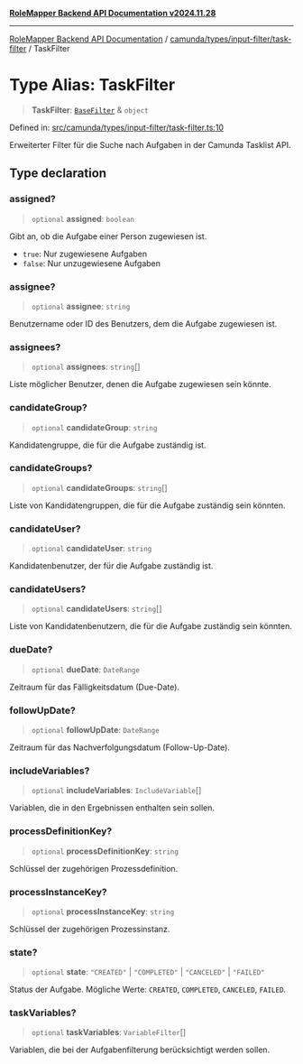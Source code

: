 [**RoleMapper Backend API Documentation v2024.11.28**](../../../../../README.md)

***

[RoleMapper Backend API Documentation](../../../../../modules.md) / [camunda/types/input-filter/task-filter](../README.md) / TaskFilter

# Type Alias: TaskFilter

> **TaskFilter**: [`BaseFilter`](../../base-filter/type-aliases/BaseFilter.md) & `object`

Defined in: [src/camunda/types/input-filter/task-filter.ts:10](https://github.com/FlowCraft-AG/RoleMapper/blob/2e49de298fb7aea6638be4e21aef4b51c0753b47/backend/src/camunda/types/input-filter/task-filter.ts#L10)

Erweiterter Filter für die Suche nach Aufgaben in der Camunda Tasklist API.

## Type declaration

### assigned?

> `optional` **assigned**: `boolean`

Gibt an, ob die Aufgabe einer Person zugewiesen ist.
- `true`: Nur zugewiesene Aufgaben
- `false`: Nur unzugewiesene Aufgaben

### assignee?

> `optional` **assignee**: `string`

Benutzername oder ID des Benutzers, dem die Aufgabe zugewiesen ist.

### assignees?

> `optional` **assignees**: `string`[]

Liste möglicher Benutzer, denen die Aufgabe zugewiesen sein könnte.

### candidateGroup?

> `optional` **candidateGroup**: `string`

Kandidatengruppe, die für die Aufgabe zuständig ist.

### candidateGroups?

> `optional` **candidateGroups**: `string`[]

Liste von Kandidatengruppen, die für die Aufgabe zuständig sein könnten.

### candidateUser?

> `optional` **candidateUser**: `string`

Kandidatenbenutzer, der für die Aufgabe zuständig ist.

### candidateUsers?

> `optional` **candidateUsers**: `string`[]

Liste von Kandidatenbenutzern, die für die Aufgabe zuständig sein könnten.

### dueDate?

> `optional` **dueDate**: `DateRange`

Zeitraum für das Fälligkeitsdatum (Due-Date).

### followUpDate?

> `optional` **followUpDate**: `DateRange`

Zeitraum für das Nachverfolgungsdatum (Follow-Up-Date).

### includeVariables?

> `optional` **includeVariables**: `IncludeVariable`[]

Variablen, die in den Ergebnissen enthalten sein sollen.

### processDefinitionKey?

> `optional` **processDefinitionKey**: `string`

Schlüssel der zugehörigen Prozessdefinition.

### processInstanceKey?

> `optional` **processInstanceKey**: `string`

Schlüssel der zugehörigen Prozessinstanz.

### state?

> `optional` **state**: `"CREATED"` \| `"COMPLETED"` \| `"CANCELED"` \| `"FAILED"`

Status der Aufgabe.
Mögliche Werte: `CREATED`, `COMPLETED`, `CANCELED`, `FAILED`.

### taskVariables?

> `optional` **taskVariables**: `VariableFilter`[]

Variablen, die bei der Aufgabenfilterung berücksichtigt werden sollen.
